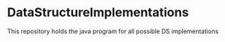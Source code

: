 # DataStructureImplementations
This repository holds the java program for all possible DS implementations
